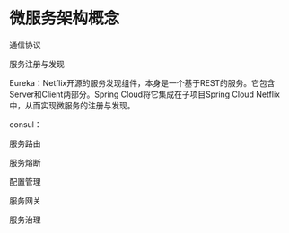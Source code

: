 # 微服务架构概念

通信协议



服务注册与发现

Eureka：Netflix开源的服务发现组件，本身是一个基于REST的服务。它包含Server和Client两部分。Spring Cloud将它集成在子项目Spring Cloud Netflix中，从而实现微服务的注册与发现。

consul：



服务路由



服务熔断



配置管理



服务网关



服务治理







